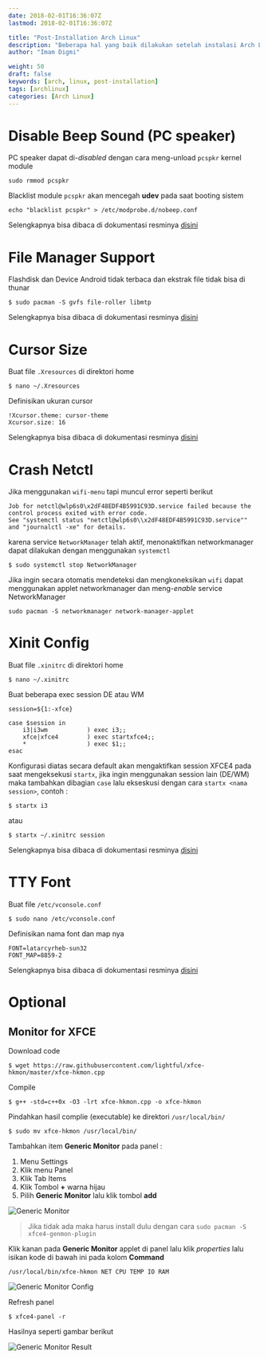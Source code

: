 ```yaml
---
date: 2018-02-01T16:36:07Z
lastmod: 2018-02-01T16:36:07Z

title: "Post-Installation Arch Linux"
description: "Beberapa hal yang baik dilakukan setelah instalasi Arch Linux"
author: "Imam Digmi"

weight: 50
draft: false
keywords: [arch, linux, post-installation]
tags: [archlinux]
categories: [Arch Linux]
---
```


# Disable Beep Sound (PC speaker)
PC speaker dapat di-_disabled_ dengan cara meng-unload `pcspkr` kernel module
```
sudo rmmod pcspkr
```

Blacklist module `pcspkr` akan mencegah __udev__ pada saat booting sistem
```
echo "blacklist pcspkr" > /etc/modprobe.d/nobeep.conf
```

Selengkapnya bisa dibaca di dokumentasi resminya [disini](https://wiki.archlinux.org/index.php/PC_speaker#Disable_PC_Speaker)

# File Manager Support
Flashdisk dan Device Android tidak terbaca dan ekstrak file tidak bisa di thunar
```
$ sudo pacman -S gvfs file-roller libmtp
```

Selengkapnya bisa dibaca di dokumentasi resminya [disini](https://wiki.archlinux.org/index.php/MTP)

# Cursor Size
Buat file `.Xresources` di direktori home
```
$ nano ~/.Xresources
```

Definisikan ukuran cursor
```
!Xcursor.theme: cursor-theme
Xcursor.size: 16
```

Selengkapnya bisa dibaca di dokumentasi resminya [disini](https://wiki.archlinux.org/index.php/Cursor_themes#X_resources)

# Crash Netctl
Jika menggunakan `wifi-menu` tapi muncul error seperti berikut

```
Job for netctl@wlp6s0\x2dF48EDF4B5991C93D.service failed because the control process exited with error code.
See "systemctl status "netctl@wlp6s0\\x2dF48EDF4B5991C93D.service"" and "journalctl -xe" for details.
```

karena service `NetworkManager` telah aktif, menonaktifkan networkmanager dapat dilakukan dengan menggunakan `systemctl`

```
$ sudo systemctl stop NetworkManager
```

Jika ingin secara otomatis mendeteksi dan mengkoneksikan `wifi` dapat menggunakan applet networkmanager dan meng-_enable_ service NetworkManager

```
sudo pacman -S networkmanager network-manager-applet
```

# Xinit Config
Buat file `.xinitrc` di direktori home
```
$ nano ~/.xinitrc
```

Buat beberapa exec session DE atau WM
```
session=${1:-xfce}

case $session in
    i3|i3wm           ) exec i3;;
    xfce|xfce4        ) exec startxfce4;;
    *                 ) exec $1;;
esac
```

Konfigurasi diatas secara default akan mengaktifkan session XFCE4 pada saat mengeksekusi `startx`, jika ingin menggunakan session lain (DE/WM) maka tambahkan dibagian `case` lalu ekseskusi dengan cara `startx <nama session>`, contoh :
```
$ startx i3
```

atau

```
$ startx ~/.xinitrc session
```
Selengkapnya bisa dibaca di dokumentasi resminya [disini](https://wiki.archlinux.org/index.php/Xinit)

# TTY Font
Buat file `/etc/vconsole.conf`
```
$ sudo nano /etc/vconsole.conf
```

Definisikan nama font dan map nya
```
FONT=latarcyrheb-sun32
FONT_MAP=8859-2
```

Selengkapnya bisa dibaca di dokumentasi resminya [disini](https://wiki.archlinux.org/index.php/Fonts#Console_fonts)

# Optional
## Monitor for XFCE
Download code
```
$ wget https://raw.githubusercontent.com/lightful/xfce-hkmon/master/xfce-hkmon.cpp
```

Compile
```
$ g++ -std=c++0x -O3 -lrt xfce-hkmon.cpp -o xfce-hkmon
```

Pindahkan hasil complie (executable) ke direktori `/usr/local/bin/`
```
$ sudo mv xfce-hkmon /usr/local/bin/
```

Tambahkan item __Generic Monitor__ pada panel :
1. Menu Settings
2. Klik menu Panel
3. Klik Tab Items
4. Klik Tombol __+__ warna hijau
5. Pilih __Generic Monitor__ lalu klik tombol __add__

![Generic Monitor](/images/post-installation-archlinux/add-generic-monitor.png)

> Jika tidak ada maka harus install dulu dengan cara `sudo pacman -S xfce4-genmon-plugin`

Klik kanan pada __Generic Monitor__ applet di panel lalu klik _properties_ lalu isikan kode di bawah ini pada kolom __Command__

```
/usr/local/bin/xfce-hkmon NET CPU TEMP IO RAM
```

![Generic Monitor Config](/images/post-installation-archlinux/generic-monitor-config.png)

Refresh panel
```
$ xfce4-panel -r
```

Hasilnya seperti gambar berikut

![Generic Monitor Result](/images/post-installation-archlinux/result-generic-monitor.png)